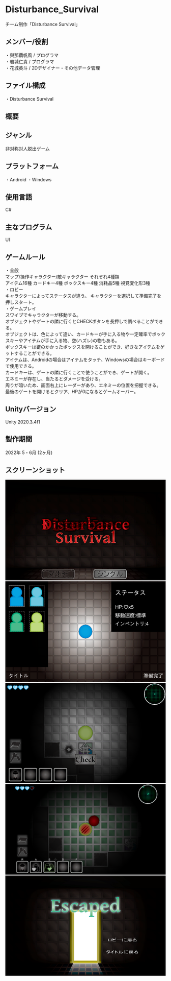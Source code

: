 # Disturbance_Survival
チーム制作「Disturbance Survival」

## メンバー/役割
・與那覇帆風 / プログラマ  
・岩城仁貴 / プログラマ  
・花城英斗 / 2Dデザイナー・その他データ管理  

## ファイル構成
・Disturbance Survival

## 概要

## ジャンル
非対称対人脱出ゲーム

## プラットフォーム
・Android
・Windows

## 使用言語
C#

## 主なプログラム
UI

## ゲームルール  
・全般  
マップ/操作キャラクター/敵キャラクター それぞれ4種類  
アイテム16種 カードキー4種 ボックスキー4種 消耗品5種 視覚変化形3種  
・ロビー  
キャラクターによってステータスが違う。
キャラクターを選択して準備完了を押しスタート。  
・ゲームプレイ  
スワイプでキャラクターが移動する。  
オブジェクトやゲートの隣に行くとCHECKボタンを長押しで調べることができる。  
オブジェクトは、色によって違い、カードキーが手に入る物や一定確率でボックスキーやアイテムが手に入る物、空(ハズレ)の物もある。  
ボックスキーは鍵のかかったボックスを開けることができ、好きなアイテムをゲットすることができる。  
アイテムは、Androidの場合はアイテムをタッチ、Windowsの場合はキーボードで使用できる。  
カードキーは、ゲートの隣に行くことで使うことができ、ゲートが開く。  
エネミーが存在し、当たるとダメージを受ける。  
周りが暗いため、画面右上にレーダーがあり、エネミーの位置を把握できる。  
最後のゲートを開けるとクリア、HPが0になるとゲームオーバー。  

## Unityバージョン
Unity 2020.3.4f1

## 製作期間
2022年 5・6月 (2ヶ月)

## スクリーンショット
![ScreenShot1](https://github.com/itc-c21026/Disturbance_Survival/blob/main/ScreenShot/Title.png)
![ScreenShot2](https://github.com/itc-c21026/Disturbance_Survival/blob/main/ScreenShot/Lobby.png)
![ScreenShot3](https://github.com/itc-c21026/Disturbance_Survival/blob/main/ScreenShot/GamePlay.png)
![ScreenShot4](https://github.com/itc-c21026/Disturbance_Survival/blob/main/ScreenShot/GamePlayWindows.png)
![ScreenShot5](https://github.com/itc-c21026/Disturbance_Survival/blob/main/ScreenShot/WinResult.png)
